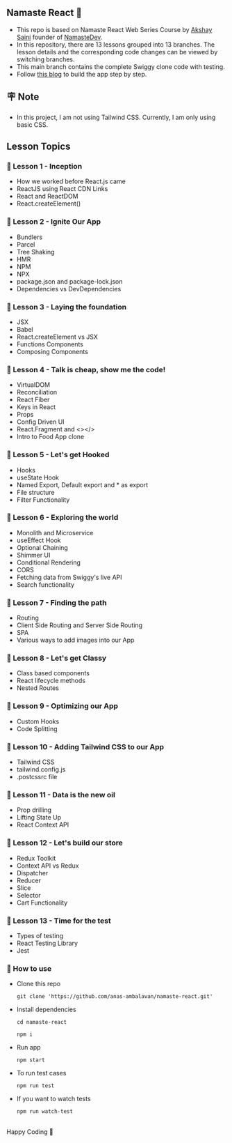 ## Namaste React 🙏

- This repo is based on Namaste React Web Series Course by [Akshay Saini](https://www.linkedin.com/in/akshaymarch7/) founder of [NamasteDev](https://courses.namastedev.com/learn/Namaste-React).
- In this repository, there are 13 lessons grouped into 13 branches. The lesson details and the corresponding code changes can be viewed by switching branches.
- This main branch contains the complete Swiggy clone code with testing.
- Follow [this blog](https://swiggy-clone.notion.site/swiggy-clone/2233869b7175410ca19053a32ff314e7?v=0e0ff63570db4f3ea222de22a5760b2b) to build the app step by step.

## 🪧 Note

- In this project, I am not using Tailwind CSS. Currently, I am only using basic CSS.

## Lesson Topics

### 📒 Lesson 1 - Inception

- How we worked before React.js came
- ReactJS using React CDN Links
- React and ReactDOM
- React.createElement()

### 📒 Lesson 2 - Ignite Our App

- Bundlers
- Parcel
- Tree Shaking
- HMR
- NPM
- NPX
- package.json and package-lock.json
- Dependencies vs DevDependencies

### 📒 Lesson 3 - Laying the foundation

- JSX
- Babel
- React.createElement vs JSX
- Functions Components
- Composing Components

### 📒 Lesson 4 - Talk is cheap, show me the code!

- VirtualDOM
- Reconciliation
- React Fiber
- Keys in React
- Props
- Config Driven UI
- React.Fragment and <></>
- Intro to Food App clone

### 📒 Lesson 5 - Let's get Hooked

- Hooks
- useState Hook
- Named Export, Default export and \* as export
- File structure
- Filter Functionality

### 📒 Lesson 6 - Exploring the world

- Monolith and Microservice
- useEffect Hook
- Optional Chaining
- Shimmer UI
- Conditional Rendering
- CORS
- Fetching data from Swiggy's live API
- Search functionality

### 📒 Lesson 7 - Finding the path

- Routing
- Client Side Routing and Server Side Routing
- SPA
- Various ways to add images into our App

### 📒 Lesson 8 - Let's get Classy

- Class based components
- React lifecycle methods
- Nested Routes

### 📒 Lesson 9 - Optimizing our App

- Custom Hooks
- Code Splitting

### 📒 Lesson 10 - Adding Tailwind CSS to our App

- Tailwind CSS
- tailwind.config.js
- .postcssrc file

### 📒 Lesson 11 - Data is the new oil

- Prop drilling
- Lifting State Up
- React Context API

### 📒 Lesson 12 - Let's build our store

- Redux Toolkit
- Context API vs Redux
- Dispatcher
- Reducer
- Slice
- Selector
- Cart Functionality

### 📒 Lesson 13 - Time for the test

- Types of testing
- React Testing Library
- Jest

### 🚀 How to use

- Clone this repo
  ```
  git clone 'https://github.com/anas-ambalavan/namaste-react.git'
  ```
- Install dependencies
  ```
  cd namaste-react
  ```
  ```
  npm i
  ```
- Run app
  ```
  npm start
  ```
- To run test cases
  ```
  npm run test
  ```
- If you want to watch tests

  ```
  npm run watch-test
  ```

<br>
Happy Coding 💖
